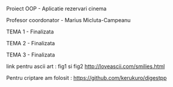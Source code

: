 Proiect OOP - Aplicatie rezervari cinema

Profesor coordonator - Marius Micluta-Campeanu

TEMA 1 - Finalizata

TEMA 2 - Finalizata

TEMA 3 - Finalizata

link pentru ascii art : fig1 si fig2 http://loveascii.com/smilies.html
                        
Pentru criptare am folosit : https://github.com/kerukuro/digestpp
